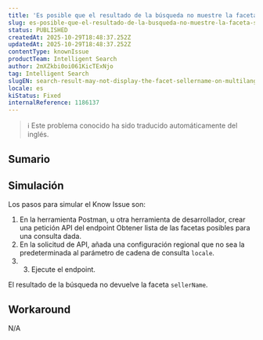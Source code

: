 ```yaml
---
title: 'Es posible que el resultado de la búsqueda no muestre la faceta sellerName en tiendas multilingües en otras configuraciones regionales.'
slug: es-posible-que-el-resultado-de-la-busqueda-no-muestre-la-faceta-sellername-en-tiendas-multilingues-en-otras-configuraciones-regionales
status: PUBLISHED
createdAt: 2025-10-29T18:48:37.252Z
updatedAt: 2025-10-29T18:48:37.252Z
contentType: knownIssue
productTeam: Intelligent Search
author: 2mXZkbi0oi061KicTExNjo
tag: Intelligent Search
slugEN: search-result-may-not-display-the-facet-sellername-on-multilanguage-stores-in-additional-locales
locale: es
kiStatus: Fixed
internalReference: 1186137
---
```


>ℹ️ Este problema conocido ha sido traducido automáticamente del inglés.

## Sumario

## Simulación



Los pasos para simular el Know Issue son:


1. En la herramienta Postman, u otra herramienta de desarrollador, crear una petición API del endpoint Obtener lista de las facetas posibles para una consulta dada.
2. En la solicitud de API, añada una configuración regional que no sea la predeterminada al parámetro de cadena de consulta `locale`.
3. 3. Ejecute el endpoint.

El resultado de la búsqueda no devuelve la faceta `sellerName`.


## Workaround


N/A



